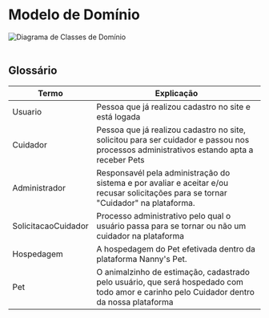 # Modelo de Domínio

![Diagrama de Classes de Domínio](https://raw.githubusercontent.com/tads-cnat/receber-pets/dominio/doc/dominio/diagramaClasses.png?token=GHSAT0AAAAAACB2MWJ2REJONSPBAWLJOJK6ZDXHW6A)
</br></br>

## Glossário 

|  Termo  |  Explicação  |
| ------- | ------------ |
| Usuario | Pessoa que já realizou cadastro no site e está logada |
| Cuidador | Pessoa que já realizou cadastro no site, solicitou para ser cuidador e passou nos processos administrativos estando apta a receber Pets |
| Administrador | Responsavél pela administração do sistema e por avaliar e aceitar e/ou recusar solicitações para se tornar "Cuidador" na plataforma. |
| SolicitacaoCuidador | Processo administrativo pelo qual o usuário passa para se tornar ou não um cuidador na plataforma |
| Hospedagem | A hospedagem do Pet efetivada dentro da plataforma Nanny's Pet. |
| Pet | O animalzinho de estimação, cadastrado pelo usuário, que será hospedado com todo amor e carinho pelo Cuidador dentro da nossa plataforma |
